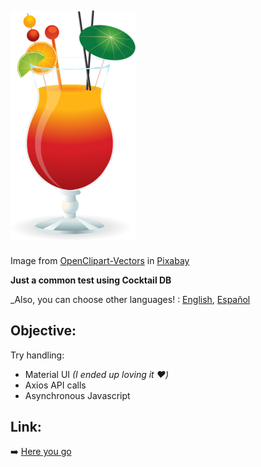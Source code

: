 ## ![Cocktail](misc/cocktail.png)

Image from [OpenClipart-Vectors](https://pixabay.com/es/users/openclipart-vectors-30363/?utm_source=link-attribution&utm_medium=referral&utm_campaign=image&utm_content=1297486) in [Pixabay](https://pixabay.com/es/?utm_source=link-attribution&utm_medium=referral&utm_campaign=image&utm_content=1297486)

**Just a common test using Cocktail DB**

\_Also, you can choose other languages! : [English](README.md), [Español](README.es.md)

## Objective:

Try handling:

- Material UI _(I ended up loving it :heart:)_
- Axios API calls
- Asynchronous Javascript

## Link:

:arrow_right: [Here you go](https://cocktail-db-test.vercel.app/)
